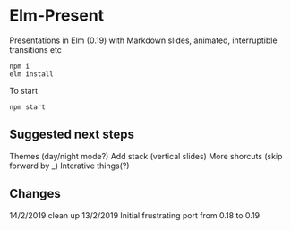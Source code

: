 # Elm-Present

Presentations in Elm (0.19) with Markdown slides, animated, interruptible transitions etc

```
npm i
elm install
```

To start

```
npm start
```

## Suggested next steps

Themes (day/night mode?)
Add stack (vertical slides)
More shorcuts (skip forward by _)
Interative things(?)

## Changes

14/2/2019 clean up
13/2/2019 Initial frustrating port from 0.18 to 0.19
